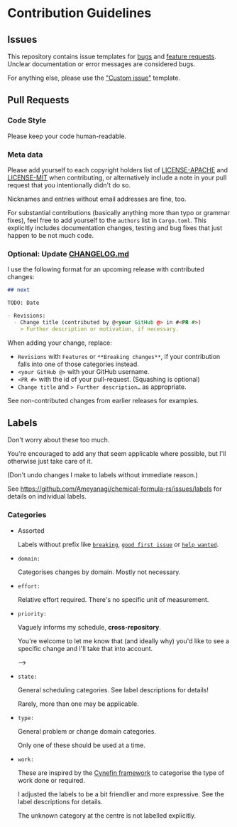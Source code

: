 # Contribution Guidelines

## Issues

This repository contains issue templates for [bugs] and [feature requests].  
Unclear documentation or error messages are considered bugs.

For anything else, please use the ["Custom issue"] template.

[bugs]: https://github.com/Ameyanagi/chemical-formula-rs/issues/new?assignees=&labels=bug&template=bug_report.md&title=
[feature requests]: https://github.com/Ameyanagi/chemical-formula-rs/issues/new?assignees=&labels=enhancement&template=feature_request.md&title=
["Custom issue"]: https://github.com/Ameyanagi/chemical-formula-rs/issues/new?assignees=&labels=&template=custom_issue.md&title=

## Pull Requests

<!-- ### CI (TODO) -->
<!---->
<!-- This repository uses fairly extensive CI to make sure everything is in order.   -->
<!-- GitHub Actions will automatically build and test your pull requests. -->
<!---->
<!-- **I recommend working on branches with a `-` or `/` in their name.**   -->
<!-- The CI is configured slightly differently for them to make WIP code a bit easier. -->
<!---->
<!-- Additionally, when you run `cargo test` for the first time, [cargo-husky] sets up a Git pre-push hook to run tests.   -->
<!-- This includes a branch name check, which is ignored on any branches that have a `-` or '/' in their name.   -->
<!-- You can still push failing builds using `git push --no-verify`. -->
<!---->
<!-- Warnings are only denied on `develop`, but the CI should still detect them for pull requests towards that branch. -->
<!---->
<!-- [cargo-husky]: https://lib.rs/crates/cargo-husky -->

### Code Style

Please keep your code human-readable.

### Meta data

Please add yourself to each copyright holders list of [LICENSE-APACHE](LICENSE-APACHE) and [LICENSE-MIT](LICENSE-MIT) when contributing, or alternatively include a note in your pull request that you intentionally didn't do so.

Nicknames and entries without email addresses are fine, too.

For substantial contributions (basically anything more than typo or grammar fixes), feel free to add yourself to the `authors` list in `Cargo.toml`. This explicitly includes documentation changes, testing and bug fixes that just happen to be not much code.

### Optional: Update [CHANGELOG.md](CHANGELOG.md)

I use the following format for an upcoming release with contributed changes:

```markdown
## next

TODO: Date

- Revisions:
  - Change title (contributed by @<your GitHub @> in #<PR #>)
    > Further description or motivation, if necessary.
```

When adding your change, replace:

- `Revisions` with `Features` or `**Breaking changes**`, if your contribution falls into one of those categories instead.
- `<your GitHub @>` with your GitHub username.
- `<PR #>` with the id of your pull-request. (Squashing is optional)
- `Change title` and `> Further description…` as appropriate.

See non-contributed changes from earlier releases for examples.

## Labels

Don't worry about these too much.

You're encouraged to add any that seem applicable where possible,
but I'll otherwise just take care of it.

(Don't undo changes I make to labels without immediate reason.)

See <https://github.com/Ameyanagi/chemical-formula-rs/issues/labels> for details on individual labels.

### Categories

- Assorted

  Labels without prefix like [`breaking`](https://github.com/Ameyanagi/chemical-formula-rs/labels/breaking),
  [`good first issue`](https://github.com/Ameyanagi/chemical-formula-rs/labels/good%20first%20issue) or
  [`help wanted`](https://github.com/Ameyanagi/chemical-formula-rs/labels/help%20wanted).

- `domain:`

  Categorises changes by domain. Mostly not necessary.

- `effort:`

  Relative effort required. There's no specific unit of measurement.

- `priority:`

  Vaguely informs my schedule, **cross-repository**.

  You're welcome to let me know that (and ideally why) you'd like to see a specific change and I'll take that into account.

  <!-- If you _need_ a feature that you're not planning to implement yourself, strongly consider paying me for it. -->
  <!---->
  <!-- > This is, of course, subject to side-job restrictions I may be under. -->
  <!---->
  <!-- <!----> -->
  <!---->
  <!-- > If you'd like to pay me directly, contact me first and we'll figure out how to do this as industry-standard contract work. -->
  <!-- > -->
  <!-- > Alternatively: -->
  <!-- > -->
  <!-- > For crowdfunding and escrow, [Bountysource](https://www.bountysource.com/) seems reasonably trustworthy. This also has the advantage of letting someone else work on it, since I'm usually pretty swamped with projects. -->
  <!-- > -->
  <!-- > Use fiat bounties. Cryptoscam "currencies" are a scourge. -->
  <!-- > -->
  <!-- > Posting a bounty won't guarantee I'll actually implement a solution, but I'll try to speedily triage relevant issues at least. -->
  <!-- > -->
  <!-- > I'll try to set up something that automatically announces bounties, -->
  <!-- > but if that doesn't happen within a few hours, **do** post a comment about it! -->

- `state:`

  General scheduling categories. See label descriptions for details!

  Rarely, more than one may be applicable.

- `type:`

  General problem or change domain categories.

  Only one of these should be used at a time.

- `work:`

  These are inspired by the [Cynefin framework](https://en.wikipedia.org/wiki/Cynefin_framework) to categorise the type of work done or required.

  I adjusted the labels to be a bit friendlier and more expressive. See the label descriptions for details.

  The unknown category at the centre is not labelled explicitly.
